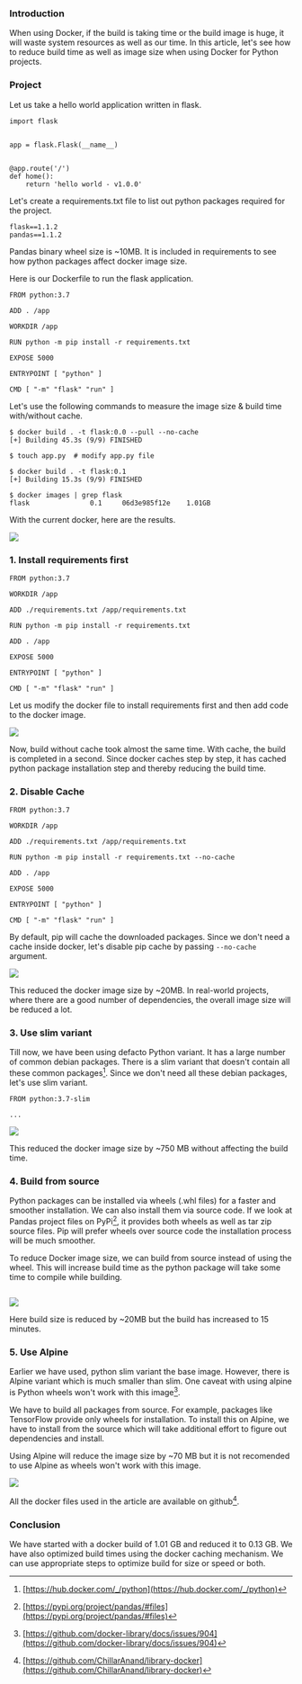 <!--
.. title: Make Python Docker Builds Slim & Fast
.. slug: python-docker-build-slim-fast
.. date: 2020-10-31 18:23:13 UTC+06:30
.. tags: python, devops, featured
.. category:
.. link:
.. description: How to speed up python docker builds and reduce build time.
.. type: text
-->

### Introduction

When using Docker, if the build is taking time or the build image is huge, it will waste system resources as well as our time. In this article, let's see how to reduce build time as well as image size when using Docker for Python projects.


### Project

Let us take a hello world application written in flask.

```
import flask


app = flask.Flask(__name__)


@app.route('/')
def home():
    return 'hello world - v1.0.0'
```

Let's create a requirements.txt file to list out python packages required for the project.

```
flask==1.1.2
pandas==1.1.2
```

Pandas binary wheel size is ~10MB. It is included in requirements to see how python packages affect docker image size.

Here is our Dockerfile to run the flask application.

```
FROM python:3.7

ADD . /app

WORKDIR /app

RUN python -m pip install -r requirements.txt

EXPOSE 5000

ENTRYPOINT [ "python" ]

CMD [ "-m" "flask" "run" ]
```

Let's use the following commands to measure the image size & build time with/without cache.

```
$ docker build . -t flask:0.0 --pull --no-cache
[+] Building 45.3s (9/9) FINISHED

$ touch app.py  # modify app.py file

$ docker build . -t flask:0.1
[+] Building 15.3s (9/9) FINISHED

$ docker images | grep flask
flask               0.1     06d3e985f12e    1.01GB
```

With the current docker, here are the results.

<img src="/images/docker0.png" style="vertical-align:middle" />


### 1. Install requirements first

```
FROM python:3.7

WORKDIR /app

ADD ./requirements.txt /app/requirements.txt

RUN python -m pip install -r requirements.txt

ADD . /app

EXPOSE 5000

ENTRYPOINT [ "python" ]

CMD [ "-m" "flask" "run" ]
```

Let us modify the docker file to install requirements first and then add code to the docker image.


<img src="/images/docker1.png" style="vertical-align:middle" />


Now, build without cache took almost the same time. With cache, the build is completed in a second. Since docker caches step by step, it has cached python package installation step and thereby reducing the build time.

### 2. Disable Cache

```
FROM python:3.7

WORKDIR /app

ADD ./requirements.txt /app/requirements.txt

RUN python -m pip install -r requirements.txt --no-cache

ADD . /app

EXPOSE 5000

ENTRYPOINT [ "python" ]

CMD [ "-m" "flask" "run" ]
```

By default, pip will cache the downloaded packages. Since we don't need a cache inside docker, let's disable pip cache by passing `--no-cache` argument.

<img src="/images/docker2.png" style="vertical-align:middle" />

This reduced the docker image size by ~20MB. In real-world projects, where there are a good number of dependencies, the overall image size will be reduced a lot.


### 3. Use slim variant

Till now, we have been using defacto Python variant. It has a large number of common debian packages. There is a slim variant that doesn't contain all these common packages[^dpy]. Since we don't need all these debian packages, let's use slim variant.

```
FROM python:3.7-slim

...
```

<img src="/images/docker3.png" style="vertical-align:middle" />

This reduced the docker image size by ~750 MB without affecting the build time.


### 4. Build from source

Python packages can be installed via wheels (.whl files) for a faster and smoother installation. We can also install them via source code. If we look at Pandas project files on PyPi[^pandas], it provides both wheels as well as tar zip source files. Pip will prefer wheels over source code the installation process will be much smoother.

To reduce Docker image size, we can build from source instead of using the wheel. This will increase build time as the python package will take some time to compile while building.

```

```

<img src="/images/docker4.png" style="vertical-align:middle" />

Here build size is reduced by ~20MB but the build has increased to 15 minutes.


[^pandas]: [https://pypi.org/project/pandas/#files](https://pypi.org/project/pandas/#files)



### 5. Use Alpine

Earlier we have used, python slim variant the base image. However, there is Alpine variant which is much smaller than slim. One caveat with using alpine is Python wheels won't work with this image[^aw].

We have to build all packages from source. For example, packages like TensorFlow provide only wheels for installation. To install this on Alpine, we have to install from the source which will take additional effort to figure out dependencies and install.

Using Alpine will reduce the image size by ~70 MB but it is not recomended to use Alpine as wheels won't work with this image.

<img src="/images/docker5.png" style="vertical-align:middle" />

[^aw]: [https://github.com/docker-library/docs/issues/904](https://github.com/docker-library/docs/issues/904)


All the docker files used in the article are available on github[^gh].


### Conclusion

We have started with a docker build of 1.01 GB and reduced it to 0.13 GB. We have also optimized build times using the docker caching mechanism. We can use appropriate steps to optimize build for size or speed or both.



[^gh]: [https://github.com/ChillarAnand/library-docker](https://github.com/ChillarAnand/library-docker)


[^dpy]: [https://hub.docker.com/_/python](https://hub.docker.com/_/python)
